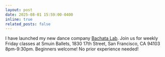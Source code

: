```yaml
---
layout: post
date: 2025-08-01 15:59:00-0400
inline: true
related_posts: false
---
```


I have launched my new dance company [Bachata Lab](https://www.instagram.com/bachata_lab/). Join us for weekly Friday classes at Smuin Ballets, 1830 17th Street, San Francisco, CA 94103 8pm-9:30pm. Beginners welcome! No prior experience needed!
